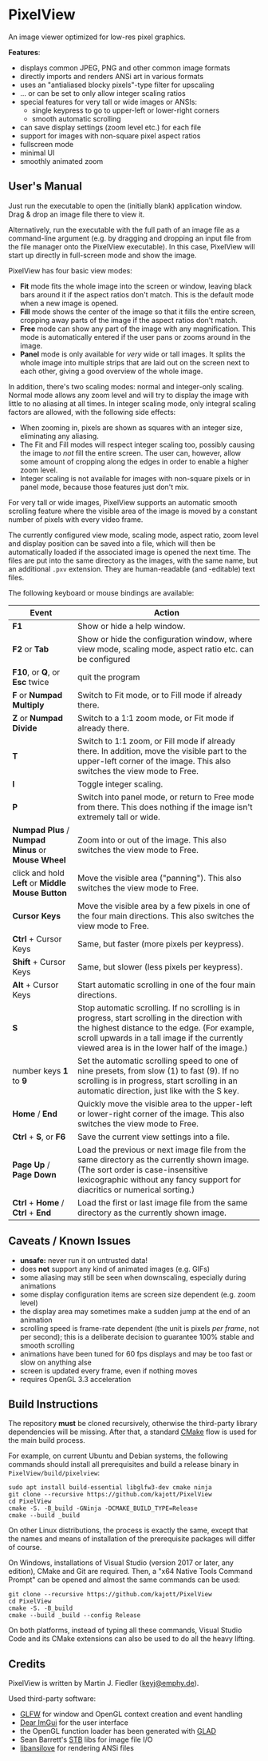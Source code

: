 # PixelView

An image viewer optimized for low-res pixel graphics.

**Features**:
- displays common JPEG, PNG and other common image formats
- directly imports and renders ANSi art in various formats
- uses an "antialiased blocky pixels"-type filter for upscaling
- ... or can be set to only allow integer scaling ratios
- special features for very tall or wide images or ANSIs:
  - single keypress to go to upper-left or lower-right corners
  - smooth automatic scrolling
- can save display settings (zoom level etc.) for each file
- support for images with non-square pixel aspect ratios
- fullscreen mode
- minimal UI
- smoothly animated zoom


## User's Manual

Just run the executable to open the (initially blank) application window. Drag & drop an image file there to view it.

Alternatively, run the executable with the full path of an image file as a command-line argument (e.g. by dragging and dropping an input file from the file manager onto the PixelView executable). In this case, PixelView will start up directly in full-screen mode and show the image.

PixelView has four basic view modes:
- **Fit** mode fits the whole image into the screen or window, leaving black bars around it if the aspect ratios don't match. This is the default mode when a new image is opened.
- **Fill** mode shows the center of the image so that it fills the entire screen, cropping away parts of the image if the aspect ratios don't match.
- **Free** mode can show any part of the image with any magnification. This mode is automatically entered if the user pans or zooms around in the image.
- **Panel** mode is only available for *very* wide or tall images. It splits the whole image into multiple strips that are laid out on the screen next to each other, giving a good overview of the whole image.

In addition, there's two scaling modes: normal and integer-only scaling. Normal mode allows any zoom level and will try to display the image with little to no aliasing at all times. In integer scaling mode, only integral scaling factors are allowed, with the following side effects:
- When zooming in, pixels are shown as squares with an integer size, eliminating any aliasing.
- The Fit and Fill modes will respect integer scaling too, possibly causing the image to _not_ fill the entire screen. The user can, however, allow some amount of cropping along the edges in order to enable a higher zoom level.
- Integer scaling is not available for images with non-square pixels or in panel mode, because those features just don't mix.

For very tall or wide images, PixelView supports an automatic smooth scrolling feature where the visible area of the image is moved by a constant number of pixels with every video frame.

The currently configured view mode, scaling mode, aspect ratio, zoom level and display position can be saved into a file, which will then be automatically loaded if the associated image is opened the next time. The files are put into the same directory as the images, with the same name, but an additional `.pxv` extension. They are human-readable (and -editable) text files.

The following keyboard or mouse bindings are available:

| Event | Action
|-------|-------|
| **F1** | Show or hide a help window.
| **F2** or **Tab** | Show or hide the configuration window, where view mode, scaling mode, aspect ratio etc. can be configured
| **F10**, or **Q**, or **Esc** twice | quit the program
| **F** or **Numpad Multiply** | Switch to Fit mode, or to Fill mode if already there.
| **Z** or **Numpad Divide** | Switch to a 1:1 zoom mode, or Fit mode if already there.
| **T** | Switch to 1:1 zoom, or Fill mode if already there. In addition, move the visible part to the upper-left corner of the image. This also switches the view mode to Free.
| **I** | Toggle integer scaling.
| **P** | Switch into panel mode, or return to Free mode from there. This does nothing if the image isn't extremely tall or wide.
| **Numpad Plus** / **Numpad Minus** or **Mouse Wheel** | Zoom into or out of the image. This also switches the view mode to Free.
| click and hold **Left** or **Middle Mouse Button** | Move the visible area ("panning"). This also switches the view mode to Free.
| **Cursor Keys** | Move the visible area by a few pixels in one of the four main directions. This also switches the view mode to Free.
| **Ctrl** + Cursor Keys | Same, but faster (more pixels per keypress).
| **Shift** + Cursor Keys | Same, but slower (less pixels per keypress).
| **Alt** + Cursor Keys | Start automatic scrolling in one of the four main directions.
| **S** | Stop automatic scrolling. If no scrolling is in progress, start scrolling in the direction with the highest distance to the edge. (For example, scroll upwards in a tall image if the currently viewed area is in the lower half of the image.)
| number keys **1** to **9** | Set the automatic scrolling speed to one of nine presets, from slow (1) to fast (9). If no scrolling is in progress, start scrolling in an automatic direction, just like with the S key.
| **Home** / **End** | Quickly move the visible area to the upper-left or lower-right corner of the image. This also switches the view mode to Free.
| **Ctrl** + **S**, or **F6** | Save the current view settings into a file.
| **Page Up** / **Page Down** | Load the previous or next image file from the same directory as the currently shown image. (The sort order is case-insensitive lexicographic without any fancy support for diacritics or numerical sorting.)
| **Ctrl** + **Home** / **Ctrl** + **End** | Load the first or last image file from the same directory as the currently shown image.


## Caveats / Known Issues

- **unsafe:** never run it on untrusted data!
- does **not** support any kind of animated images (e.g. GIFs)
- some aliasing may still be seen when downscaling, especially during animations
- some display configuration items are screen size dependent (e.g. zoom level)
- the display area may sometimes make a sudden jump at the end of an animation
- scrolling speed is frame-rate dependent (the unit is pixels *per frame*, not per second); this is a deliberate decision to guarantee 100% stable and smooth scrolling
- animations have been tuned for 60 fps displays and may be too fast or slow on anything alse
- screen is updated every frame, even if nothing moves
- requires OpenGL 3.3 acceleration


## Build Instructions

The repository **must** be cloned recursively, otherwise the third-party library dependencies will be missing. After that, a standard [CMake](https://cmake.org) flow is used for the main build process.

For example, on current Ubuntu and Debian systems, the following commands should install all prerequisites and build a release binary in `PixelView/build/pixelview`:

    sudo apt install build-essential libglfw3-dev cmake ninja
    git clone --recursive https://github.com/kajott/PixelView
    cd PixelView
    cmake -S. -B_build -GNinja -DCMAKE_BUILD_TYPE=Release
    cmake --build _build

On other Linux distributions, the process is exactly the same, except that the names and means of installation of the prerequisite packages will differ of course.

On Windows, installations of Visual Studio (version 2017 or later, any edition), CMake and Git are required. Then, a "x64 Native Tools Command Prompt" can be opened and almost the same commands can be used:

    git clone --recursive https://github.com/kajott/PixelView
    cd PixelView
    cmake -S. -B_build
    cmake --build _build --config Release

On both platforms, instead of typing all these commands, Visual Studio Code and its CMake extensions can also be used to do all the heavy lifting.


## Credits

PixelView is written by Martin J. Fiedler (<keyj@emphy.de>).

Used third-party software:

- [GLFW](https://www.glfw.org/)
  for window and OpenGL context creation and event handling
- [Dear ImGui](https://github.com/ocornut/imgui)
  for the user interface
- the OpenGL function loader has been generated with
  [GLAD](https://glad.dav1d.de/)
- Sean Barrett's [STB](https://github.com/nothings/stb) libs
  for image file I/O
- [libansilove](https://github.com/ansilove/libansilove)
  for rendering ANSi files

